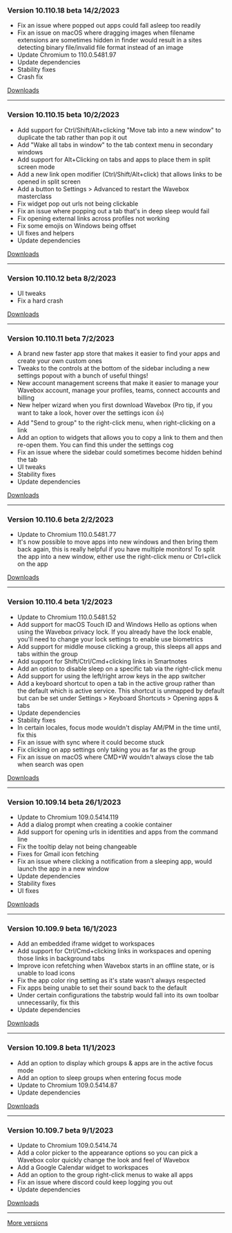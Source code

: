 <h3>Version 10.110.18 beta <span class="date">14/2/2023</span></h3>
<ul>
  <li>Fix an issue where popped out apps could fall asleep too readily</li>
  <li>
    Fix an issue on macOS where dragging images when filename extensions are
    sometimes hidden in finder would result in a sites detecting binary file/invalid
    file format instead of an image
  </li>
  <li>Update Chromium to 110.0.5481.97</li>
  <li>Update dependencies</li>
  <li>Stability fixes</li>
  <li>Crash fix</li>
</ul>

[Downloads](https://wavebox.io/download/release/10.110.18.3)

---

<h3>Version 10.110.15 beta <span class="date">10/2/2023</span></h3>
<ul>
  <li>Add support for Ctrl/Shift/Alt+clicking "Move tab into a new window" to duplicate the tab rather than pop it out</li>
  <li>Add "Wake all tabs in window" to the tab context menu in secondary windows</li>
  <li>Add support for Alt+Clicking on tabs and apps to place them in split screen mode</li>
  <li>Add a new link open modifier (Ctrl/Shift/Alt+click) that allows links to be opened in split screen</li>
  <li>Add a button to Settings > Advanced to restart the Wavebox masterclass</li>
  <li>Fix widget pop out urls not being clickable</li>
  <li>Fix an issue where popping out a tab that's in deep sleep would fail</li>
  <li>Fix opening external links across profiles not working</li>
  <li>Fix some emojis on Windows being offset</li>
  <li>UI fixes and helpers</li>
  <li>Update dependencies</li>
</ul>

[Downloads](https://wavebox.io/download/release/10.110.15.3)

---

<h3>Version 10.110.12 beta <span class="date">8/2/2023</span></h3>
<ul>
  <li>UI tweaks</li>
  <li>Fix a hard crash</li>
</ul>

[Downloads](https://wavebox.io/download/release/10.110.12.3)

---

<h3>Version 10.110.11 beta <span class="date">7/2/2023</span></h3>
<ul>
  <li>
    A brand new faster app store that makes it easier to find your apps
    and create your own custom ones
  </li>
  <li>
    Tweaks to the controls at the bottom of the sidebar including a new
    settings popout with a bunch of useful things!
  </li>
  <li>
    New account management screens that make it easier to manage your Wavebox
    account, manage your profiles, teams, connect accounts and billing
  </li>
  <li>
    New helper wizard when you first download Wavebox (Pro tip, if you want to
    take a look, hover over the settings icon 👍)
  </li>
  <li>Add "Send to group" to the right-click menu, when right-clicking on a link</li>
  <li>
    Add an option to widgets that allows you to copy a link to them and
    then re-open them. You can find this under the settings cog
  </li>
  <li>Fix an issue where the sidebar could sometimes become hidden behind the tab</li>
  <li>UI tweaks</li>
  <li>Stability fixes</li>
  <li>Update dependencies</li>
</ul>

[Downloads](https://wavebox.io/download/release/10.110.11.3)

---

<h3>Version 10.110.6 beta <span class="date">2/2/2023</span></h3>
<ul>
  <li>Update to Chromium 110.0.5481.77</li>
  <li>
    It's now possible to move apps into new windows and then bring them
    back again, this is really helpful if you have multiple monitors!
    To split the app into a new window, either use the right-click menu
    or Ctrl+click on the app
  </li>
</ul>

[Downloads](https://wavebox.io/download/release/10.110.6.3)

---

<h3>Version 10.110.4 beta <span class="date">1/2/2023</span></h3>
<ul>
  <li>Update to Chromium 110.0.5481.52</li>
  <li>
    Add support for macOS Touch ID and Windows Hello as options when using the
    Wavebox privacy lock. If you already have the lock enable, you'll need to
    change your lock settings to enable use biometrics
  </li>
  <li>
    Add support for middle mouse clicking a group, this sleeps all apps and tabs
    within the group
  </li>
  <li>Add support for Shift/Ctrl/Cmd+clicking links in Smartnotes</li>
  <li>Add an option to disable sleep on a specific tab via the right-click menu</li>
  <li>Add support for using the left/right arrow keys in the app switcher</li>
  <li>
    Add a keyboard shortcut to open a tab in the active group rather than the default
    which is active service. This shortcut is unmapped by default but can be set under
    Settings > Keyboard Shortcuts > Opening apps & tabs
  </li>
  <li>Update dependencies</li>
  <li>Stability fixes</li>
  <li>In certain locales, focus mode wouldn't display AM/PM in the time until, fix this</li>
  <li>Fix an issue with sync where it could become stuck</li>
  <li>Fix clicking on app settings only taking you as far as the group</li>
  <li>Fix an issue on macOS where CMD+W wouldn't always close the tab when search was open</li>
</ul>

[Downloads](https://wavebox.io/download/release/10.110.4.3)

---

<h3>Version 10.109.14 beta <span class="date">26/1/2023</span></h3>
<ul>
  <li>Update to Chromium 109.0.5414.119</li>
  <li>Add a dialog prompt when creating a cookie container</li>
  <li>Add support for opening urls in identities and apps from the command line</li>
  <li>Fix the tooltip delay not being changeable</li>
  <li>Fixes for Gmail icon fetching</li>
  <li>Fix an issue where clicking a notification from a sleeping app, would launch the app in a new window</li>
  <li>Update dependencies</li>
  <li>Stability fixes</li>
  <li>UI fixes</li>
</ul>

[Downloads](https://wavebox.io/download/release/10.109.14.3)

---

<h3>Version 10.109.9 beta <span class="date">16/1/2023</span></h3>
<ul>
  <li>Add an embedded iframe widget to workspaces</li>
  <li>Add support for Ctrl/Cmd+clicking links in workspaces and opening those links in background tabs</li>
  <li>Improve icon refetching when Wavebox starts in an offline state, or is unable to load icons</li>
  <li>Fix the app color ring setting as it's state wasn't always respected</li>
  <li>Fix apps being unable to set their sound back to the default</li>
  <li>Under certain configurations the tabstrip would fall into its own toolbar unnecessarily, fix this</li>
  <li>Update dependencies</li>
</ul>

[Downloads](https://wavebox.io/download/release/10.109.9.3)

---

<h3>Version 10.109.8 beta <span class="date">11/1/2023</span></h3>
<ul>
  <li>Add an option to display which groups & apps are in the active focus mode</li>
  <li>Add an option to sleep groups when entering focus mode</li>
  <li>Update to Chromium 109.0.5414.87</li>
  <li>Update dependencies</li>
</ul>

[Downloads](https://wavebox.io/download/release/10.109.8.3)

---

<h3>Version 10.109.7 beta <span class="date">9/1/2023</span></h3>
<ul>
  <li>Update to Chromium 109.0.5414.74</li>
  <li>
    Add a color picker to the appearance options so you can pick a Wavebox color
    quickly change the look and feel of Wavebox
  </li>
  <li>Add a Google Calendar widget to workspaces</li>
  <li>Add an option to the group right-click menus to wake all apps</li>
  <li>Fix an issue where discord could keep logging you out</li>
  <li>Update dependencies</li>
</ul>

[Downloads](https://wavebox.io/download/release/10.109.7.3)

---
[More versions](https://wavebox.io/changelog/beta/)